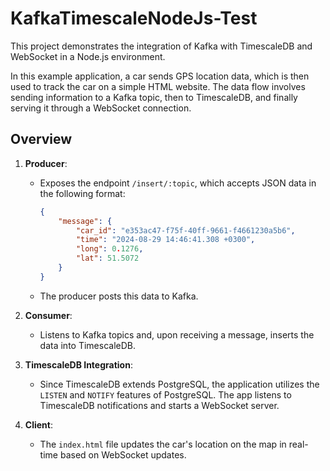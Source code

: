 # KafkaTimescaleNodeJs-Test

This project demonstrates the integration of Kafka with TimescaleDB and WebSocket in a Node.js environment.

In this example application, a car sends GPS location data, which is then used to track the car on a simple HTML website. The data flow involves sending information to a Kafka topic, then to TimescaleDB, and finally serving it through a WebSocket connection.

## Overview

1. **Producer**:
   - Exposes the endpoint `/insert/:topic`, which accepts JSON data in the following format:
     ```json
     {
         "message": {
             "car_id": "e353ac47-f75f-40ff-9661-f4661230a5b6",
             "time": "2024-08-29 14:46:41.308 +0300",
             "long": 0.1276,
             "lat": 51.5072
         }
     }
     ```
   - The producer posts this data to Kafka.

2. **Consumer**:
   - Listens to Kafka topics and, upon receiving a message, inserts the data into TimescaleDB.

3. **TimescaleDB Integration**:
   - Since TimescaleDB extends PostgreSQL, the application utilizes the `LISTEN` and `NOTIFY` features of PostgreSQL. The app listens to TimescaleDB notifications and starts a WebSocket server.

4. **Client**:
   - The `index.html` file updates the car's location on the map in real-time based on WebSocket updates.